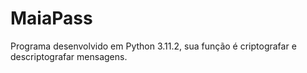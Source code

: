 # MaiaPass
Programa desenvolvido em Python 3.11.2, sua função é criptografar e descriptografar mensagens.
